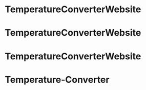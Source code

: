 # TemperatureConverterWebsite
# TemperatureConverterWebsite
# TemperatureConverterWebsite
# Temperature-Converter
